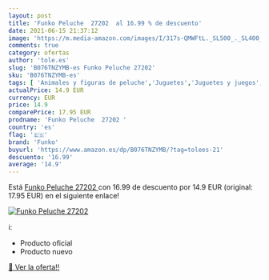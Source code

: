```yaml
---
layout: post
title: 'Funko Peluche  27202  al 16.99 % de descuento'
date: 2021-06-15 21:37:12
image: 'https://m.media-amazon.com/images/I/317s-QMWFtL._SL500_._SL400_.jpg'
comments: true
category: ofertas
author: 'tole.es'
slug: 'B076TNZYMB-es Funko Peluche 27202'
sku: 'B076TNZYMB-es'
tags: [ 'Animales y figuras de peluche','Juguetes','Juguetes y juegos','Peluches','funko','peluche', ]
actualPrice: 14.9 EUR
currency: EUR
price: 14.9
comparePrice: 17.95 EUR
prodname: 'Funko Peluche  27202 '
country: 'es'
flag: '🇪🇸'
brand: 'Funko'
buyurl: 'https://www.amazon.es/dp/B076TNZYMB/?tag=tolees-21'
descuento: '16.99'
average: '14.9'
---
```


Está [Funko Peluche  27202 ](https://www.amazon.es/dp/B076TNZYMB/?tag=tolees-21) con 16.99 de descuento por 14.9 EUR (original: 17.95 EUR) en el siguiente enlace!

[![Funko Peluche  27202 ](https://m.media-amazon.com/images/I/317s-QMWFtL._SL500_._SL400_.jpg)](https://www.amazon.es/dp/B076TNZYMB/?tag=tolees-21)

ℹ️:

- Producto oficial
- Producto nuevo

[🛒 Ver la oferta!!](https://www.amazon.es/dp/B076TNZYMB/?tag=tolees-21)

